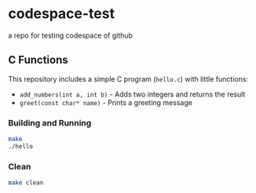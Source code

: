 # codespace-test
a repo for testing codespace of github

## C Functions

This repository includes a simple C program (`hello.c`) with little functions:

- `add_numbers(int a, int b)` - Adds two integers and returns the result
- `greet(const char* name)` - Prints a greeting message

### Building and Running

```bash
make
./hello
```

### Clean

```bash
make clean
```
